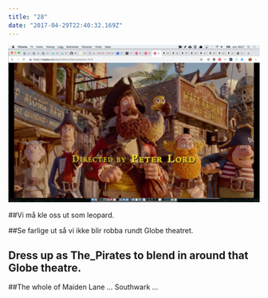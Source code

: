 ```yaml
---
title: "28"
date: "2017-04-29T22:40:32.169Z"
---
```




![Dress up as The_Pirates](./The_Pirates.jpg)

##Vi må kle oss ut som leopard.

##Se farlige ut så vi ikke blir robba rundt Globe theatret.

## Dress up as The_Pirates to blend in around that Globe theatre.


##The whole of Maiden Lane ... Southwark ...